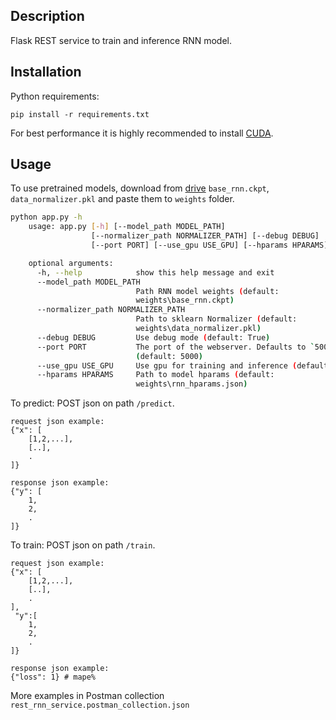 ## Description 

Flask REST service to train and inference RNN model.

## Installation

Python requirements:

`pip install -r requirements.txt `

For best performance it is highly  recommended to install [CUDA](https://developer.nvidia.com/cuda-downloads?).

## Usage

To use pretrained models, download from [drive](https://drive.google.com/drive/folders/1urhOsF4LcZsqeZXkDAVCbTqu6gDyOVmn) `base_rnn.ckpt`, `data_normalizer.pkl` and paste them to `weights` folder.

```sh
python app.py -h
    usage: app.py [-h] [--model_path MODEL_PATH]
                  [--normalizer_path NORMALIZER_PATH] [--debug DEBUG]
                  [--port PORT] [--use_gpu USE_GPU] [--hparams HPARAMS]

    optional arguments:
      -h, --help            show this help message and exit
      --model_path MODEL_PATH
                            Path RNN model weights (default:
                            weights\base_rnn.ckpt)
      --normalizer_path NORMALIZER_PATH
                            Path to sklearn Normalizer (default:
                            weights\data_normalizer.pkl)
      --debug DEBUG         Use debug mode (default: True)
      --port PORT           The port of the webserver. Defaults to `5000`
                            (default: 5000)
      --use_gpu USE_GPU     Use gpu for training and inference (default: True)
      --hparams HPARAMS     Path to model hparams (default:
                            weights\rnn_hparams.json)


```

To predict: POST json  on path `/predict`. 

```
request json example:
{"x": [
    [1,2,...],
    [..],
    .
]}
    
response json example:
{"y": [
    1,
    2,
    .
]}  
```

To train: POST json  on path `/train`. 

```
request json example:
{"x": [
    [1,2,...],
    [..],
    .
],
 "y":[
    1,
    2,
    .
]}
    
response json example:
{"loss": 1} # mape%  
```

More examples in Postman collection `rest_rnn_service.postman_collection.json`
